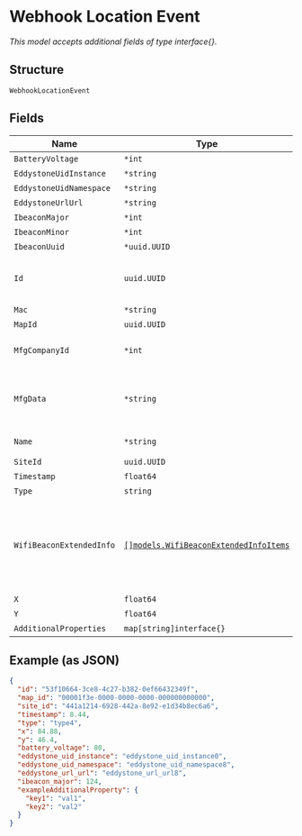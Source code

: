 
# Webhook Location Event

*This model accepts additional fields of type interface{}.*

## Structure

`WebhookLocationEvent`

## Fields

| Name | Type | Tags | Description |
|  --- | --- | --- | --- |
| `BatteryVoltage` | `*int` | Optional | - |
| `EddystoneUidInstance` | `*string` | Optional | - |
| `EddystoneUidNamespace` | `*string` | Optional | - |
| `EddystoneUrlUrl` | `*string` | Optional | - |
| `IbeaconMajor` | `*int` | Optional | - |
| `IbeaconMinor` | `*int` | Optional | - |
| `IbeaconUuid` | `*uuid.UUID` | Optional | - |
| `Id` | `uuid.UUID` | Required | Unique ID of the object instance in the Mist Organization |
| `Mac` | `*string` | Optional | - |
| `MapId` | `uuid.UUID` | Required | Map id |
| `MfgCompanyId` | `*int` | Optional | Optional, BLE manufacturing company ID |
| `MfgData` | `*string` | Optional | Optional, BLE manufacturing data in hex byte-string format (ie "112233AABBCC") |
| `Name` | `*string` | Optional | Name of the client, may be empty |
| `SiteId` | `uuid.UUID` | Required | - |
| `Timestamp` | `float64` | Required | Epoch (seconds) |
| `Type` | `string` | Required | - |
| `WifiBeaconExtendedInfo` | [`[]models.WifiBeaconExtendedInfoItems`](../../doc/models/wifi-beacon-extended-info-items.md) | Optional | Optional, list of extended beacon info packets heard from the client, frame and sequence control included with the payload |
| `X` | `float64` | Required | x, in meter |
| `Y` | `float64` | Required | y, in meter |
| `AdditionalProperties` | `map[string]interface{}` | Optional | - |

## Example (as JSON)

```json
{
  "id": "53f10664-3ce8-4c27-b382-0ef66432349f",
  "map_id": "00001f3e-0000-0000-0000-000000000000",
  "site_id": "441a1214-6928-442a-8e92-e1d34b8ec6a6",
  "timestamp": 8.44,
  "type": "type4",
  "x": 84.88,
  "y": 46.4,
  "battery_voltage": 80,
  "eddystone_uid_instance": "eddystone_uid_instance0",
  "eddystone_uid_namespace": "eddystone_uid_namespace8",
  "eddystone_url_url": "eddystone_url_url8",
  "ibeacon_major": 124,
  "exampleAdditionalProperty": {
    "key1": "val1",
    "key2": "val2"
  }
}
```

